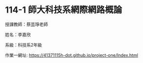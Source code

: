 # 114-1 師大科技系網際網路概論

授課教師：蔡芸琤老師

姓名：李嘉欣

系級：科技系2年級

作業一網址: https://41371115h-dot.github.io/project-one/Index.html

